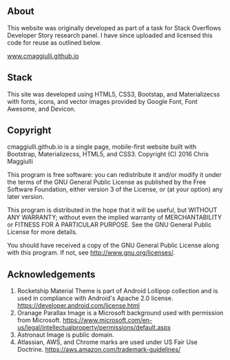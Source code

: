 ## About
This website was originally developed as part of a task for Stack Overflows Developer Story research panel.  I have since uploaded and 
licensed this code for reuse as outlined below.

www.cmaggiulli.github.io

## Stack
This site was developed using HTML5, CSS3, Bootstap, and Materializecss with fonts, icons, and vector images provided by Google Font,
Font Awesome, and Devicon. 
## Copyright
cmaggiulli.github.io is a single page, mobile-first website built with Bootstrap, Materializecss, HTML5, and CSS3. 
Copyright (C) 2016  Chris Maggiulli

This program is free software: you can redistribute it and/or modify
it under the terms of the GNU General Public License as published by
the Free Software Foundation, either version 3 of the License, or
(at your option) any later version.

This program is distributed in the hope that it will be useful,
but WITHOUT ANY WARRANTY; without even the implied warranty of
MERCHANTABILITY or FITNESS FOR A PARTICULAR PURPOSE.  See the
GNU General Public License for more details.

You should have received a copy of the GNU General Public License
along with this program.  If not, see <http://www.gnu.org/licenses/>.
## Acknowledgements
1. Rocketship Material Theme is part of Android Lollipop collection and is used in compliance with Android's Apache 2.0 license.
https://developer.android.com/license.html
2. Oranage Parallax Image is a Microsoft background used with permission from Microsoft.
https://www.microsoft.com/en-us/legal/intellectualproperty/permissions/default.aspx
3. Astronaut Image is public domain.
4. Atlassian, AWS, and Chrome marks are used under US Fair Use Doctrine.
https://aws.amazon.com/trademark-guidelines/
